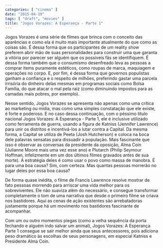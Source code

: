 ```yaml
---
categories: [ "cinema" ]
date: "2015-04-19"
tags: [ "draft", "movies" ]
title: "Jogos Vorazes: A Esperança - Parte 1"
---
```

Jogos Vorazes é uma série de filmes que brinca com o conceito das
aparências e como ela é muito mais importante atualmente do que como
as coisas são. É dessa forma que os participantes de um reality
show preferem abrir mão de suas personalidades para construir uma
que garanta a vitória por parecer ser alguém que os possíveis fãs
se identifiquem. É dessa forma também que o consumismo desenfreado
leva as pessoas a comprar items puramente estéticos, como roupas de
marca, maquiagem e operações no corpo. E, por fim, é dessa forma
que governos populistas ganham a confiança e o respeito de milhões,
preferindo gastar uma parcela irrisória do dinheiro delas mesmas em
programas sociais como Bolsa Família, do que atacar o mal pela raiz
(como diminuindo impostos para as camadas mais pobres, por exemplo).

Nesse sentido, Jogos Vorazes se apresenta não apenas como uma crítica
ao marketing ou mídia, mas como uma simples constatação que ele existe,
é forte e poderoso. E no caso dessa continuação, com o péssimo título
nacional Jogos Vorazes: A Esperança - Parte 1, ele é inclusive utilizado
como ferramenta de guerra, usando a figura de Katniss (Jennifer Lawrence)
para unir os distritos e incentivá-los a lutar contra a Capital. Da
mesma forma, a Capital se utiliza de Peeta (Josh Hutcherson) e coloca na
boca dele palavras sensatas para dissuadir a população. Mais fascinante
que isso é observar as conversas da presidente da oposição, Alma Coin
(Julianne Moore mais uma vez esse ano) e Plutarch (Philip Seymour Hoffman,
infelizmente em um dos últimos filmes gravados antes de sua morte). A
estratégia deles é como usar o povo como massa de manobra. É para
uma boa causa? Sim, com certeza. Mas quantas pessoas morrerão no lugar
deles por essa boa causa?

De forma quase inédita, o filme de Francis Lawrence resolve mostrar
de fato pessoas morrendo para arriscar uma vida melhor para os
sobreviventes. Ele não suaviza além do necessário, e consegue
transformar completamente o tom de uma narrativa que desde o primeiro
filme se criava nos bastidores. Aqui as cenas de ação existentes são
arrebatadoras justamente porque há um movimento nos bastidores fascinante
de acompanhar.

Com um ou outro momentos piegas (como a velha sequência da porta fechando
e alguém indo salvar um animal), Jogos Vorazes: A Esperança Parte
1 consegue se sair melhor ainda que seus antecessores, pois adiciona
peso dramático às escolhas de seus personagens, em especial Katniss
e Presidente Alma Coin.
